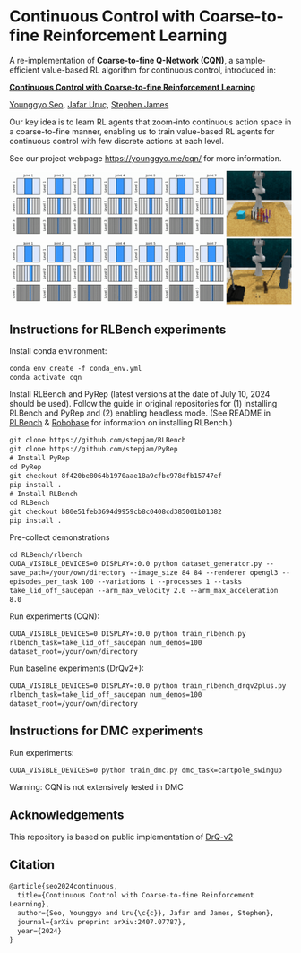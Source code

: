 # Continuous Control with Coarse-to-fine Reinforcement Learning

A re-implementation of **Coarse-to-fine Q-Network (CQN)**, a sample-efficient value-based RL algorithm for continuous control, introduced in:

[**Continuous Control with Coarse-to-fine Reinforcement Learning**](https://younggyo.me/cqn/)

[Younggyo Seo](https://younggyo.me/), [Jafar Uruç](https://github.com/JafarAbdi), [Stephen James](https://stepjam.github.io/)

Our key idea is to learn RL agents that zoom-into continuous action space in a coarse-to-fine manner, enabling us to train value-based RL agents for continuous control with few discrete actions at each level.

See our project webpage https://younggyo.me/cqn/ for more information.

![gif1](media/cqn_gif1.gif)
![gif2](media/cqn_gif2.gif)

## Instructions for RLBench experiments

Install conda environment:
```
conda env create -f conda_env.yml
conda activate cqn
```

Install RLBench and PyRep (latest versions at the date of July 10, 2024 should be used).
Follow the guide in original repositories for (1) installing RLBench and PyRep and (2) enabling headless mode. (See README in [RLBench](https://github.com/stepjam/RLBench) \& [Robobase](https://github.com/robobase-org/robobase?tab=readme-ov-file#rlbench) for information on installing RLBench.)

```
git clone https://github.com/stepjam/RLBench
git clone https://github.com/stepjam/PyRep
# Install PyRep
cd PyRep
git checkout 8f420be8064b1970aae18a9cfbc978dfb15747ef
pip install .
# Install RLBench
cd RLBench
git checkout b80e51feb3694d9959cb8c0408cd385001b01382
pip install .
```

Pre-collect demonstrations
```
cd RLBench/rlbench
CUDA_VISIBLE_DEVICES=0 DISPLAY=:0.0 python dataset_generator.py --save_path=/your/own/directory --image_size 84 84 --renderer opengl3 --episodes_per_task 100 --variations 1 --processes 1 --tasks take_lid_off_saucepan --arm_max_velocity 2.0 --arm_max_acceleration 8.0
```

Run experiments (CQN):
```
CUDA_VISIBLE_DEVICES=0 DISPLAY=:0.0 python train_rlbench.py rlbench_task=take_lid_off_saucepan num_demos=100 dataset_root=/your/own/directory
```

Run baseline experiments (DrQv2+):
```
CUDA_VISIBLE_DEVICES=0 DISPLAY=:0.0 python train_rlbench_drqv2plus.py rlbench_task=take_lid_off_saucepan num_demos=100 dataset_root=/your/own/directory
```

## Instructions for DMC experiments

Run experiments:
```
CUDA_VISIBLE_DEVICES=0 python train_dmc.py dmc_task=cartpole_swingup
```

Warning: CQN is not extensively tested in DMC


## Acknowledgements
This repository is based on public implementation of [DrQ-v2](https://github.com/facebookresearch/drqv2)


## Citation
```
@article{seo2024continuous,
  title={Continuous Control with Coarse-to-fine Reinforcement Learning},
  author={Seo, Younggyo and Uru{\c{c}}, Jafar and James, Stephen},
  journal={arXiv preprint arXiv:2407.07787},
  year={2024}
}
```